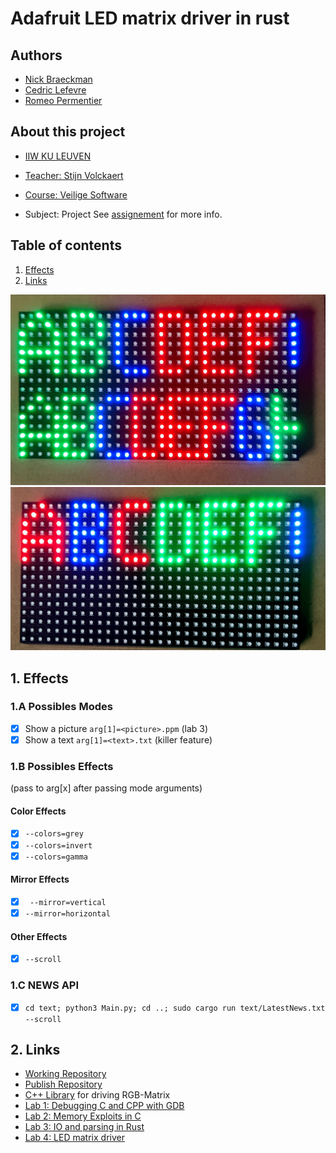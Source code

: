 # Adafruit LED matrix driver in rust
## Authors
- [Nick Braeckman](https://github.com/NickBraeckman)
- [Cedric Lefevre](https://github.com/Cedric-Lefevre)
- [Romeo Permentier](https://github.com/ro-per)

## About this project
- [IIW KU LEUVEN](https://iiw.kuleuven.be/)

- [Teacher: Stijn Volckaert](https://github.com/stijn-volckaert)
- [Course: Veilige Software](https://onderwijsaanbod.kuleuven.be//2020/syllabi/n/JPI12LN.htm#activetab=doelstellingen_idp4512256)
- Subject: Project
See [assignement](assignement.md) for more info.

## Table of contents 
1. [Effects](#I)
2. [Links](#II)

![RGB Matrix example 1](rgb_matrix_1.png "RGB Matrix example 1")
![RGB Matrix example 2](rgb_matrix_2.png "RGB Matrix example 2")

## 1. Effects                             <a name="I"></a>
### 1.A Possibles Modes
- [x] Show a picture ```arg[1]=<picture>.ppm``` (lab 3)
- [x] Show a text ```arg[1]=<text>.txt``` (killer feature)
### 1.B Possibles Effects 
(pass to arg[x] after passing mode arguments)
#### Color Effects
- [x] ``` --colors=grey ```
- [x] ``` --colors=invert ```
- [x] ``` --colors=gamma ```
#### Mirror Effects
- [x] ``` --mirror=vertical```
- [x] ``` --mirror=horizontal ```
#### Other Effects
- [x] ``` --scroll ```
### 1.C NEWS API
- [x] ```cd text; python3 Main.py; cd ..; sudo cargo run text/LatestNews.txt --scroll ```

## 2. Links                               <a name="II"></a>
- [Working Repository](https://github.com/ro-per/VS-Project-LED-Matrix)
- [Publish Repository](https://github.com/ku-leuven-msec/veiligesoftware-20202021-groep1)
- [C++ Library](https://github.com/hzeller/rpi-rgb-led-matrix) for driving RGB-Matrix
- [Lab 1: Debugging C and CPP with GDB](https://github.com/ro-per/VS-Lab1_Debugging_C_CPP_with_GDB)
- [Lab 2: Memory Exploits in C](https://github.com/ro-per/VS-Lab2_Memory_Exploits_in_C)
- [Lab 3: IO and parsing in Rust](https://github.com/ro-per/VS-Lab3_IO_and_Parsing_in_Rust/blob/main/src/main.rs)
- [Lab 4: LED matrix driver](https://github.com/ro-per/VS-Lab4-LED_Matrix_Driver_in_Rust)
